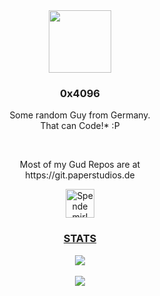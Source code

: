 <div id="header" align="center">
  <img src="https://img.rjansen.de/profile/pfp.png" width="100"/>
</div>

<p align="center">
  <h3 align="center">0x4096</h3>

  <p align="center">
    Some random Guy from Germany.
    <br/>
    That can Code!* :P
  </p>
  
  <br/>
  <p align="center">
    Most of my Gud Repos are at<br/>
    https://git.paperstudios.de
   </p>
</p>
<div id="header" align="center">
  <a href='https://ko-fi.com/rjansen'><img height='35' style='border:0px;height:46px;' src='https://az743702.vo.msecnd.net/cdn/kofi3.png?v=0' border='0' alt='Spende mir!' />
</div>
<p align="center">
  <h3 align="center">STATS</h3>
</p>
<div align="center">
  <img align="center" src="https://github-readme-stats.vercel.app/api?username=rotvproHD&theme=dark" />
</div>
<br/>
<div align="center">
  <img align="center" src="https://github-readme-stats.vercel.app/api/top-langs/?username=rotvproHD&langs_count=8&theme=dark&layout=compact" />
</div>
